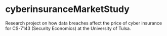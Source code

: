 # cyberinsuranceMarketStudy
Research project on how data breaches affect the price of cyber insurance for CS-7143 (Security Economics) at the University of Tulsa.
